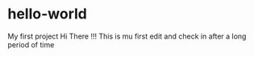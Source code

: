 # hello-world
My first project
Hi There !!! This is mu first edit and check in after a long period of time

